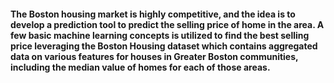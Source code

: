 #### The Boston housing market is highly competitive, and the idea is to develop a prediction tool to predict the selling price of home in the area. A few basic machine learning concepts is utilized to find the best selling price leveraging the Boston Housing dataset which contains aggregated data on various features for houses in Greater Boston communities, including the median value of homes for each of those areas.  